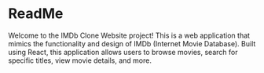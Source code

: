 # ReadMe
Welcome to the IMDb Clone Website project! This is a web application that mimics the functionality and design of IMDb (Internet Movie Database). Built using React, this application allows users to browse movies, search for specific titles, view movie details, and more.
